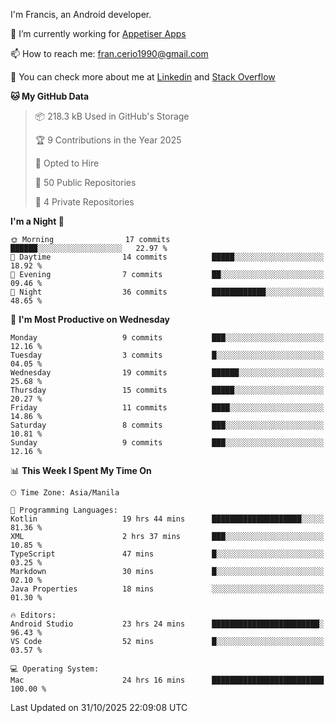 
I'm Francis, an Android developer.

🔭 I’m currently working for [Appetiser Apps](http://appetiser.com.au)

📫 How to reach me: fran.cerio1990@gmail.com

👀 You can check more about me at [Linkedin](https://www.linkedin.com/in/francerio/) and [Stack Overflow](https://stackoverflow.com/users/1614267/fran-ceriu)



<!--START_SECTION:waka-->
**🐱 My GitHub Data** 

> 📦 218.3 kB Used in GitHub's Storage 
 > 
> 🏆 9 Contributions in the Year 2025
 > 
> 💼 Opted to Hire
 > 
> 📜 50 Public Repositories 
 > 
> 🔑 4 Private Repositories 
 > 
**I'm a Night 🦉** 

```text
🌞 Morning                17 commits          ██████░░░░░░░░░░░░░░░░░░░   22.97 % 
🌆 Daytime                14 commits          █████░░░░░░░░░░░░░░░░░░░░   18.92 % 
🌃 Evening                7 commits           ██░░░░░░░░░░░░░░░░░░░░░░░   09.46 % 
🌙 Night                  36 commits          ████████████░░░░░░░░░░░░░   48.65 % 
```
📅 **I'm Most Productive on Wednesday** 

```text
Monday                   9 commits           ███░░░░░░░░░░░░░░░░░░░░░░   12.16 % 
Tuesday                  3 commits           █░░░░░░░░░░░░░░░░░░░░░░░░   04.05 % 
Wednesday                19 commits          ██████░░░░░░░░░░░░░░░░░░░   25.68 % 
Thursday                 15 commits          █████░░░░░░░░░░░░░░░░░░░░   20.27 % 
Friday                   11 commits          ████░░░░░░░░░░░░░░░░░░░░░   14.86 % 
Saturday                 8 commits           ███░░░░░░░░░░░░░░░░░░░░░░   10.81 % 
Sunday                   9 commits           ███░░░░░░░░░░░░░░░░░░░░░░   12.16 % 
```


📊 **This Week I Spent My Time On** 

```text
🕑︎ Time Zone: Asia/Manila

💬 Programming Languages: 
Kotlin                   19 hrs 44 mins      ████████████████████░░░░░   81.36 % 
XML                      2 hrs 37 mins       ███░░░░░░░░░░░░░░░░░░░░░░   10.85 % 
TypeScript               47 mins             █░░░░░░░░░░░░░░░░░░░░░░░░   03.25 % 
Markdown                 30 mins             █░░░░░░░░░░░░░░░░░░░░░░░░   02.10 % 
Java Properties          18 mins             ░░░░░░░░░░░░░░░░░░░░░░░░░   01.30 % 

🔥 Editors: 
Android Studio           23 hrs 24 mins      ████████████████████████░   96.43 % 
VS Code                  52 mins             █░░░░░░░░░░░░░░░░░░░░░░░░   03.57 % 

💻 Operating System: 
Mac                      24 hrs 16 mins      █████████████████████████   100.00 % 
```


 Last Updated on 31/10/2025 22:09:08 UTC
<!--END_SECTION:waka-->
